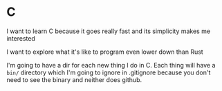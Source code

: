 # C

I want to learn C because it goes really fast and its simplicity makes me interested

I want to explore what it's like to program even lower down than Rust

I'm going to have a dir for each new thing I do in C. Each thing will have a `bin/` directory which I'm going to ignore in .gitignore because you don't need to see the binary and neither does github.
